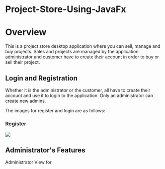 # Project-Store-Using-JavaFx
<h1> Overview </h1>
This is a project store desktop application where you can sell, manage and buy projects. Sales and projects are managed by the application administrator and customer have to create their account in order to buy or sell their project.

<h2> Login and Registration </h2>
<p>Whether it is the administrator or the customer, all have to create their account and use it to login to the application. Only an administrator can create new admins. </p>
<p> The images for register and login are as follows: <p>
<h3> Register </h3>
<img src= "Project Images\Register.png" />

<h2> Administrator's Features </h2>
 Administrator View for   
